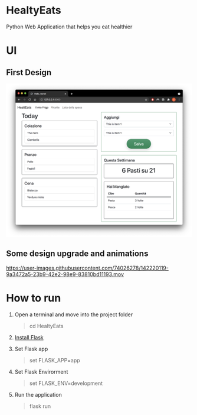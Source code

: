 # HealtyEats
Python Web Application that helps you eat healthier

# UI

## First Design

![img]( https://github.com/follen99/HealtyEats/blob/main/Media/Screenshots/FirstUI.png?raw=true )

## Some design upgrade and animations


https://user-images.githubusercontent.com/74026278/142220119-9a3472a5-23b9-42e2-98e9-83810bd11193.mov




# How to run

1. Open a terminal and move into the project folder

   > cd HealtyEats

2. [Install Flask](https://flask.palletsprojects.com/en/2.0.x/installation/)

3. Set Flask app

   > set FLASK_APP=app

4. Set Flask Envirorment

   > set FLASK_ENV=development

5. Run the application

   > flask run
